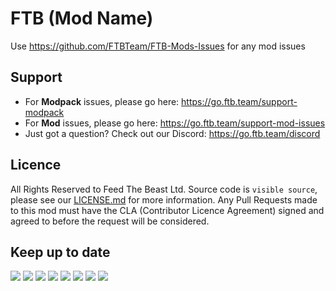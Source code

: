 # FTB (Mod Name)

Use https://github.com/FTBTeam/FTB-Mods-Issues for any mod issues

## Support

- For **Modpack** issues, please go here: https://go.ftb.team/support-modpack
- For **Mod** issues, please go here: https://go.ftb.team/support-mod-issues
- Just got a question? Check out our Discord: https://go.ftb.team/discord

## Licence

All Rights Reserved to Feed The Beast Ltd. Source code is `visible source`, please see our [LICENSE.md](/LICENSE.md) for more information. Any Pull Requests made to this mod must have the CLA (Contributor Licence Agreement) signed and agreed to before the request will be considered.

## Keep up to date

[![](https://cdn.feed-the-beast.com/assets/socials/icons/social-discord.webp)](https://go.ftb.team/discord) [![](https://cdn.feed-the-beast.com/assets/socials/icons/social-github.webp)](https://go.ftb.team/github) [![](https://cdn.feed-the-beast.com/assets/socials/icons/social-twitter-x.webp)](https://go.ftb.team/twitter) [![](https://cdn.feed-the-beast.com/assets/socials/icons/social-youtube.webp)](https://go.ftb.team/youtube) [![](https://cdn.feed-the-beast.com/assets/socials/icons/social-twitch.webp)](https://go.ftb.team/twitch) [![](https://cdn.feed-the-beast.com/assets/socials/icons/social-instagram.webp)](https://go.ftb.team/instagram) [![](https://cdn.feed-the-beast.com/assets/socials/icons/social-facebook.webp)](https://go.ftb.team/facebook) [![](https://cdn.feed-the-beast.com/assets/socials/icons/social-tiktok.webp)](https://go.ftb.team/tiktok)
